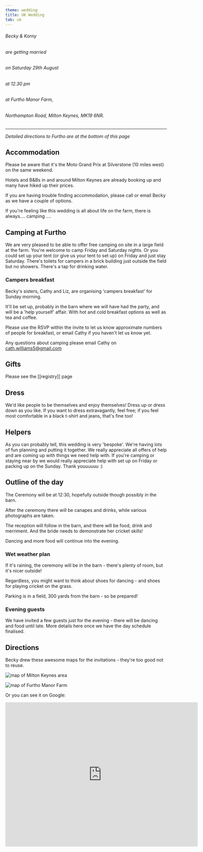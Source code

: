 ```yaml
---
theme: wedding
title: UK Wedding
tab: uk
---
```


###### Becky & Korny  
###### are getting married  
###### on Saturday 29th August  
###### at 12.30 pm  
###### at Furtho Manor Farm,   
###### Northampton Road, Milton Keynes, MK19 6NR.

---

*Detailed directions to Furtho are at the bottom of this page*

## Accommodation 
Please be aware that it's the Moto Grand Prix at Silverstone (10 miles west) on the same weekend. 

Hotels and B&Bs in and around Milton Keynes are already booking up and many have hiked up their prices.

If you are having trouble finding accommodation, please call or email Becky as we have a couple of options.

If you're feeling like this wedding is all about life on the farm, there is always.... camping ....

## Camping at Furtho
We are very pleased to be able to offer free camping on site in a large field at the farm.
You're welcome to camp Friday and Saturday nights. Or you could set up your tent (or give us your tent to set up) on Friday and just stay Saturday.
There's toilets for campers in a brick building just outside the field but no showers. There's a tap for drinking water.

### Campers breakfast
Becky's sisters, Cathy and Liz, are organising 'campers breakfast' for Sunday morning.

It'll be set up, probably in the barn where we will have had the party, and will be a 'help yourself' affair.
With hot and cold breakfast options as well as tea and coffee. 

Please use the RSVP within the invite to let us know approximate numbers of people for breakfast, or email Cathy if you haven't let us know yet.

Any questions about camping please email Cathy on cath.williams5@gmail.com

## Gifts
Please see the [[registry]] page

## Dress

We'd like people to be themselves and enjoy themselves!  Dress up or dress down as you like.  If you want to dress extravagantly, feel free; if you feel most comfortable in a black t-shirt and jeans, that's fine too!

## Helpers
As you can probably tell, this wedding is very 'bespoke'. We're having lots of fun planning and putting it together. We really appreciate all offers of help and are coming up with things we need help with. If you're camping or staying near by we would really appreciate help with set up on Friday or packing up on the Sunday. Thank youuuuuu :)

## Outline of the day
The Ceremony will be at 12:30, hopefully outside though possibly in the barn.

After the ceremony there will be canapes and drinks, while various photographs are taken.

The reception will follow in the barn, and there will be food, drink and merriment.  And the bride needs to demonstrate her cricket skills!

Dancing and more food will continue into the evening.

### Wet weather plan
If it's raining, the ceremony will be in the barn - there's plenty of room, but it's nicer outside!

Regardless, you might want to think about shoes for dancing - and shoes for playing cricket on the grass.

Parking is in a field, 300 yards from the barn - so be prepared!

### Evening guests
We have invited a few guests just for the evening - there will be dancing and food until late.  More details here once we have the day schedule finalised.

## Directions
Becky drew these awesome maps for the invitations - they're too good not to reuse.

![map of Milton Keynes area](/images/map_mk.png "Getting to Furtho")

![map of Furtho Manor Farm](/images/map_farm.png "Furtho Manor Farm")

Or you can see it on Google:

<iframe src="https://www.google.com/maps/embed?pb=!1m14!1m12!1m3!1d3932.945204761047!2d-0.8740650216632494!3d52.08021126161257!2m3!1f0!2f0!3f0!3m2!1i1024!2i768!4f13.1!5e0!3m2!1sen!2suk!4v1437076227602" width="600" height="450" frameborder="0" style="border:0" allowfullscreen></iframe>
